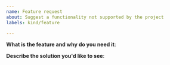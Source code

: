 ```yaml
---
name: Feature request
about: Suggest a functionality not supported by the project
labels: kind/feature

---
```


**What is the feature and why do you need it**:

**Describe the solution you'd like to see**:
